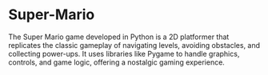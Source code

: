 # Super-Mario
The Super Mario game developed in Python is a 2D platformer that replicates the classic gameplay of navigating levels, avoiding obstacles, and collecting power-ups. It uses libraries like Pygame to handle graphics, controls, and game logic, offering a nostalgic gaming experience.
